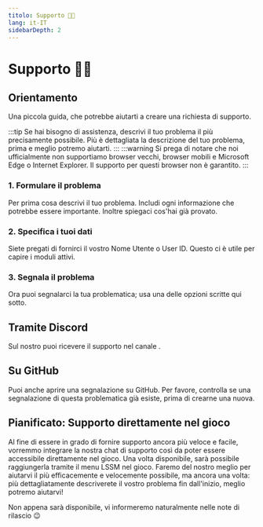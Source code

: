 ```yaml
---
titolo: Supporto 👨‍💻
lang: it-IT
sidebarDepth: 2
---
```


# Supporto 👨‍💻

## Orientamento
Una piccola guida, che potrebbe aiutarti a creare una richiesta di supporto.

:::tip
Se hai bisogno di assistenza, descrivi il tuo problema il più precisamente possibile. Più è dettagliata la descrizione del tuo problema, prima e meglio potremo aiutarti.
:::
:::warning
Si prega di notare che noi ufficialmente non supportiamo browser vecchi, browser mobili e Microsoft Edge o Internet Explorer. Il supporto per questi browser non è garantito.
:::

### 1. Formulare il problema
Per prima cosa descrivi il tuo problema. Includi ogni informazione che potrebbe essere importante. Inoltre spiegaci cos'hai già provato.

### 2. Specifica i tuoi dati
Siete pregati di fornirci il vostro Nome Utente o User ID. Questo ci è utile per capire i moduli attivi.

### 3. Segnala il problema
Ora puoi segnalarci la tua problematica; usa una delle opzioni scritte qui sotto.

## Tramite Discord
Sul nostro <discord/> puoi ricevere il supporto nel canale <discord-channel channel="lssm-help"/>.

## Su GitHub
Puoi anche aprire una segnalazione su <a :href="$theme.variables.github + '/issues'" target="_blank">GitHub</a>. Per favore, controlla se una segnalazione di questa problematica già esiste, prima di crearne una nuova.

## Pianificato: Supporto direttamente nel gioco
Al fine di essere in grado di fornire supporto ancora più veloce e facile, vorremmo integrare la nostra chat di supporto così da poter essere accessibile direttamente nel gioco. Una volta disponibile, sarà possibile raggiungerla tramite il menu LSSM nel gioco. Faremo del nostro meglio per aiutarvi il più efficacemente e velocemente possibile, ma ancora una volta: più dettagliatamente descriverete il vostro problema fin dall'inizio, meglio potremo aiutarvi!

Non appena sarà disponibile, vi informeremo naturalmente nelle note di rilascio :wink:
